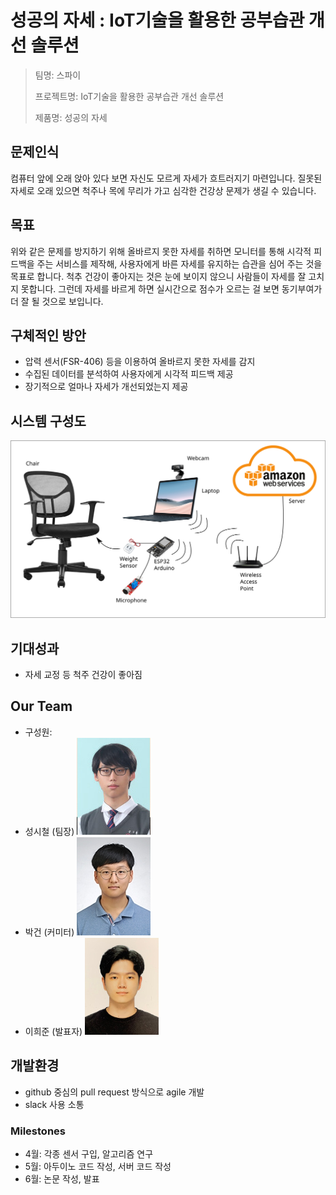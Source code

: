 # 성공의 자세 : IoT기술을 활용한 공부습관 개선 솔루션

> 팀명: 스파이
>
> 프로젝트명: IoT기술을 활용한 공부습관 개선 솔루션
>
> 제품명: 성공의 자세

## 문제인식

컴퓨터 앞에 오래 앉아 있다 보면 자신도 모르게 자세가 흐트러지기 마련입니다. 질못된 자세로 오래 있으면 척주나 목에 무리가 가고 심각한 건강상 문제가 생길 수 있습니다.

## 목표

위와 같은 문제를 방지하기 위해 올바르지 못한 자세를 취하면 모니터를 통해 시각적 피드백을 주는 서비스를 제작해, 사용자에게 바른 자세를 유지하는 습관을 심어 주는 것을 목표로 합니다. 척추 건강이 좋아지는 것은 눈에 보이지 않으니 사람들이 자세를 잘 고치지 못합니다. 그런데 자세를 바르게 하면 실시간으로 점수가 오르는 걸 보면 동기부여가 더 잘 될 것으로 보입니다.

## 구체적인 방안

* 압력 센서(FSR-406) 등을 이용하여 올바르지 못한 자세를 감지
* 수집된 데이터를 분석하여 사용자에게 시각적 피드백 제공
* 장기적으로 얼마나 자세가 개선되었는지 제공

## 시스템 구성도

![Diagram](img/drawing.png)

## 기대성과

* 자세 교정 등 척주 건강이 좋아짐

## Our Team

* 구성원:
* 성시철 (팀장) ![Sung](img/Sung.jpg)
* 박건 (커미터) ![Park](img/Park.jpg)
* 이희준 (발표자) ![Lee](img/Lee.jpg)

## 개발환경

* github 중심의 pull request 방식으로 agile 개발
* slack 사용 소통

### Milestones

* 4월: 각종 센서 구입, 알고리즘 연구
* 5월: 아두이노 코드 작성, 서버 코드 작성
* 6월: 논문 작성, 발표